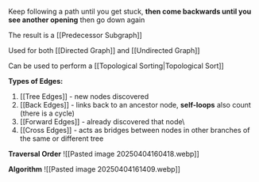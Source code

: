 Keep following a path until you get stuck, **then come backwards until you see another opening** then go down again

The result is a [[Predecessor Subgraph]] 

Used for both [[Directed Graph]] and [[Undirected Graph]]

Can be used to perform a [[Topological Sorting|Topological Sort]]

**Types of Edges:**
1. [[Tree Edges]] - new nodes discovered
2. [[Back Edges]] - links back to an ancestor node, **self-loops** also count (there is a cycle)
3. [[Forward Edges]] - already discovered that node\
4. [[Cross Edges]] - acts as bridges between nodes in other branches of the same or different tree


**Traversal Order**
![[Pasted image 20250404160418.webp]]

**Algorithm**
![[Pasted image 20250404161409.webp]]